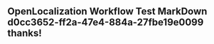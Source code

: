 <properties
ms.topic="hero-topic"
ms.test1="hero-topic"
ms.test2="test"/>

## OpenLocalization Workflow Test MarkDown d0cc3652-ff2a-47e4-884a-27fbe19e0099 thanks!
